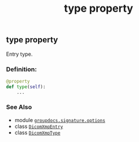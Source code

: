 ﻿---
title: type property
second_title: GroupDocs.Signature for Python via .NET API References
description: 
type: docs
url: /python-net/groupdocs.signature.options/dicomxmpentry/type/
is_root: false
weight: 30
---

## type property


Entry type.
### Definition:
```python
@property
def type(self):
    ...
```

### See Also
* module [`groupdocs.signature.options`](../../)
* class [`DicomXmpEntry`](/signature/python-net/groupdocs.signature.options/dicomxmpentry)
* class [`DicomXmpType`](/signature/python-net/groupdocs.signature.options/dicomxmptype)
